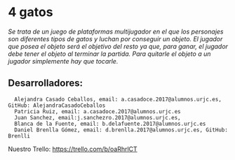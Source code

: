 # 4 gatos

_Se trata de un juego de plataformas multijugador en el que los personajes son diferentes tipos de gatos y luchan por conseguir un objeto. El jugador que posea el objeto será el objetivo del resto ya que, para ganar, el jugador debe tener el objeto al terminar la partida. Para quitarle el objeto a un jugador simplemente hay que tocarle._

## Desarrolladores: 
      Alejandra Casado Ceballos, email: a.casadoce.2017@alumnos.urjc.es, GitHub: AlejandraCasadoCeballos
      Patricia Ruiz, email: a.casadoce.2017@alumnos.urjc.es
      Juan Sanchez, email:j.sanchezro.2017@alumnos.urjc.es, 
      Blanca de la Fuente, email: b.delafuente.2017@alumnos.urjc.es
      Daniel Brenlla Gómez, email: d.brenlla.2017@alumnos.urjc.es, GitHub: Brenlli

Nuestro Trello: https://trello.com/b/oaRhrlCT
